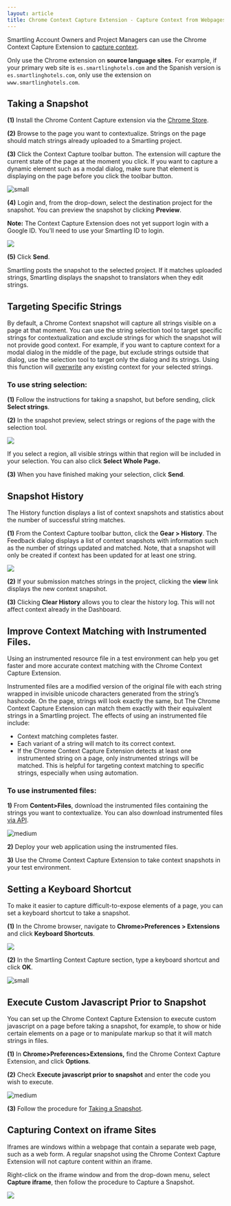 ```yaml
---
layout: article
title: Chrome Context Capture Extension - Capture Context from Webpages
---
```



Smartling Account Owners and Project Managers can use the Chrome Context Capture Extension to [capture context](/knowledge-base/sections/context/).

Only use the Chrome extension on **source language sites**. For example, if your primary web site is `es.smartlinghotels.com` and the Spanish version is `es.smartlinghotels.com`, only use the extension on `www.smartlinghotels.com`.

## Taking a Snapshot

**(1)** Install the Chrome Content Capture extension via the [Chrome Store](https://chrome.google.com/webstore/detail/smartling-context-capture/hbckdcedbkhjfeomlikdkgkfcibkeofi/related).

**(2)** Browse to the page you want to contextualize. Strings on the page should match strings already uploaded to a Smartling project.

**(3)** Click the Context Capture toolbar button. The extension will capture the current state of the page at the moment you click. If you want to capture a dynamic element such as a modal dialog, make sure that element is displaying on the page before you click the toolbar button.

![small](/uploads/versions/smartling_global_content_translation_and_localization_solution---x----491-303x---.png)

**(4)** Login and, from the drop-down, select the destination project for the snapshot. You can preview the snapshot by clicking **Preview**.

**Note:** The Context Capture Extension does not yet support login with a Google ID. You'll need to use your Smartling ID to login.

![](/uploads/versions/smartling_global_content_translation_and_localization_solution-1---x----1264-499x---.png)

**(5)** Click **Send**.

Smartling posts the snapshot to the selected project. If it matches uploaded strings, Smartling displays the snapshot to translators when they edit strings.

## Targeting Specific Strings

By default, a Chrome Context snapshot will capture all strings visible on a page at that moment. You can use the string selection tool to target specific strings for contextualization and exclude strings for which the snapshot will not provide good context. For example, if you want to capture context for a modal dialog in the middle of the page, but exclude strings outside that dialog, use the selection tool to target only the dialog and its strings. Using this function will [overwrite](/knowledge-base/articles/override-existing-context-with-the-chrome-context-capture-extension/) any existing context for your selected strings.

### To use string selection:

**(1)** Follow the instructions for taking a snapshot, but before sending, click **Select strings**.

**(2)** In the snapshot preview, select strings or regions of the page with the selection tool.

![](/uploads/versions/smartling_global_content_translation_and_localization_solution-2---x----1267-828x---.png)

If you select a region, all visible strings within that region will be included in your selection. You can also click **Select Whole Page.**

**(3)** When you have finished making your selection, click **Send**.

## Snapshot History

The History function displays a list of context snapshots and statistics about the number of successful string matches.

**(1)** From the Context Capture toolbar button, click the **Gear > History**. The Feedback dialog displays a list of context snapshots with information such as the number of strings updated and matched. Note, that a snapshot will only be created if context has been updated for at least one string.

![](/uploads/versions/feedback---x----1095-420x---.png)

**(2)** If your submission matches strings in the project, clicking the **view** link displays the new context snapshot.

**(3)** Clicking **Clear History** allows you to clear the history log. This will not affect context already in the Dashboard.

## Improve Context Matching with Instrumented Files.

Using an instrumented resource file in a test environment can help you get faster and more accurate context matching with the Chrome Context Capture Extension.

Instrumented files are a modified version of the original file with each string wrapped in invisible unicode characters generated from the string’s hashcode. On the page, strings will look exactly the same, but The Chrome Context Capture Extension can match them exactly with their equivalent strings in a Smartling project. The effects of using an instrumented file include:

* Context matching completes faster.
* Each variant of a string will match to its correct context.
* If the Chrome Context Capture Extension detects at least one instrumented string on a page, only instrumented strings will be matched. This is helpful for targeting context matching to specific strings, especially when using automation.


### To use instrumented files:

**1)** From **Content&gt;Files**, download the instrumented files containing the strings you want to contextualize. You can also download instrumented files [via API](http://docs.smartling.com/pages/API/v2/FileAPI/Download-File/Single-Locale/).

![medium](/uploads/versions/smartling___manage_files---x----794-570x---.png)

**2)** Deploy your web application using the instrumented files.

**3)** Use the Chrome Context Capture Extension to take context snapshots in your test environment.

## Setting a Keyboard Shortcut

To make it easier to capture difficult-to-expose elements of a page, you can set a keyboard shortcut to take a snapshot.

**(1)** In the Chrome browser, navigate to **Chrome&gt;Preferences &gt; Extensions** and click **Keyboard Shortcuts**.

![](/uploads/versions/extensions---x----956-501x---.png)

**(2)** In the Smartling Context Capture section, type a keyboard shortcut and click **OK**.

![small](/uploads/versions/extensions-1---x----494-222x---.png)

## Execute Custom Javascript Prior to Snapshot

You can set up the Chrome Context Capture Extension to execute custom javascript on a page before taking a snapshot, for example, to show or hide certain elements on a page or to manipulate markup so that it will match strings in files.

**(1)** In **Chrome&gt;Preferences&gt;Extensions,** find the Chrome Context Capture Extension, and click **Options**.

**(2)** Check **Execute javascript prior to snapshot** and enter the code you wish to execute.

![medium](/uploads/versions/smartling_context_snapshot_options---x----685-761x---.png)

**(3)** Follow the procedure for [Taking a Snapshot](#taking-a-snapshot).

## Capturing Context on iframe Sites

Iframes are windows within a webpage that contain a separate web page, such as a web form. A regular snapshot using the Chrome Context Capture Extension will not capture content within an iframe.

Right-click on the iframe window and from the drop-down menu, select **Capture iframe**, then follow the procedure to Capture a Snapshot.

![](/uploads/versions/smartling_global_content_translation_and_localization_solution-3---x----915-656x---.png)